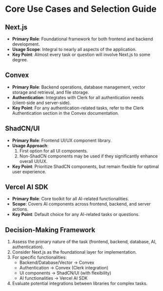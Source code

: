 # Core Use Cases and Selection Guide

## Next.js
- **Primary Role**: Foundational framework for both frontend and backend development.
- **Usage Scope**: Integral to nearly all aspects of the application.
- **Key Point**: Almost every task or question will involve Next.js to some degree.

## Convex
- **Primary Role**: Backend operations, database management, vector storage and retrieval, and file storage.
- **Authentication**: Integrates with Clerk for all authentication needs (client-side and server-side).
- **Key Point**: For any authentication-related tasks, refer to the Clerk Authentication section in the Convex documentation.

## ShadCN/UI
- **Primary Role**: Frontend UI/UX component library.
- **Usage Approach**: 
  1. First option for all UI components.
  2. Non-ShadCN components may be used if they significantly enhance overall UI/UX.
- **Key Point**: Prioritize ShadCN components, but remain flexible for optimal user experience.

## Vercel AI SDK
- **Primary Role**: Core toolkit for all AI-related functionalities.
- **Scope**: Covers AI components across frontend, backend, and server actions.
- **Key Point**: Default choice for any AI-related tasks or questions.

## Decision-Making Framework
1. Assess the primary nature of the task (frontend, backend, database, AI, authentication).
2. Consider Next.js as the foundational layer for implementation.
3. For specific functionalities:
   - Backend/Database/Vector → Convex
   - Authentication → Convex (Clerk integration)
   - UI components → ShadCN/UI (with flexibility)
   - AI functionalities → Vercel AI SDK
4. Evaluate potential integrations between libraries for complex tasks.